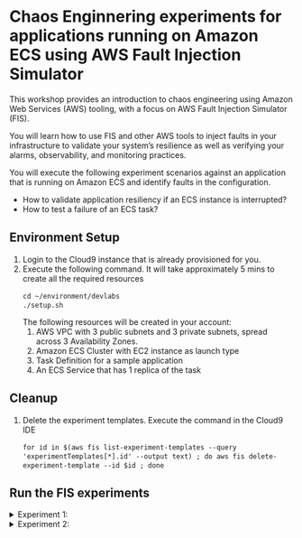 # Chaos Enginnering experiments for applications running on Amazon ECS using AWS Fault Injection Simulator


This workshop provides an introduction to chaos engineering using Amazon Web Services (AWS) tooling, with a focus on AWS Fault Injection Simulator (FIS).

You will learn how to use FIS and other AWS tools to inject faults in your infrastructure to validate your system’s resilience as well as verifying your alarms, observability, and monitoring practices.

You will execute the following experiment scenarios against an application that is running on Amazon ECS and identify faults in the configuration. 
 - How to validate application resiliency if an ECS instance is interrupted?
 - How to test a failure of an ECS task?


## Environment Setup

1. Login to the Cloud9 instance that is already provisioned for you.   
2. Execute the following command. It will take approximately 5 mins to create all the required resources
    ```
    cd ~/environment/devlabs
    ./setup.sh
    ```
    The following resources will be created in your account:
    1. AWS VPC with 3 public subnets and 3 private subnets, spread across 3 Availability Zones.
    2. Amazon ECS Cluster with EC2 instance as launch type
    3. Task Definition for a sample application
    4. An ECS Service that has 1 replica of the task
       

## Cleanup
1. Delete the experiment templates. Execute the command in the Cloud9 IDE
    ```
    for id in $(aws fis list-experiment-templates --query 'experimentTemplates[*].id' --output text) ; do aws fis delete-experiment-template --id $id ; done
    ```

## Run the FIS experiments

<details>
<summary>Experiment 1: </summary>  

### Experiment 1: 

**What**: In this experiment, you will ensure that the containerized application running on Amazon ECS is designed in a fault tolerant way, so that even if an instance in the cluster fails, the application is still available.  


**How**: For injecting faults into the applications and AWS services, we will use the AWS Fault Injection Simulation (FIS) service. There are two steps in running AWS FIS experiments:  
a. **First step** is to create an experiment template, which instructs AWS FIS on what this experiment is about and against which resources the experiment will be run against.  
b. **Second step** is actual running of the experiment. 

#### Let us create an experiment template for the first experiment.

1. Navigate to AWS FIS console. You can also use this [direct link:](https://console.aws.amazon.com/fis/home?region=us-west-2#Home) 
2. Choose Experiment Templates on the left side.
![Create Experiment Template Home](/document/images/1-FIS-Create-Home.png "Create Experiment Template")

3. Click on 'Create Experiment Template'. This will open another page which helps in creating the FIS experiment template.
4. For Description enter "Testing if the application is still accessbile if on the ECS Instance is down".
5. For Name enter "Test-ECS-Instance-Failure" 
6. For IAM Role, choose the IAM Role (from drodown) that was created as part of CloudFormation. The IAM Role name will be starting with 'EcsFisStack-fisrole....'
![Create Experiment Template Basic](/document/images/1-FIS-Create-Exp.png "Create Experiment Template First part")

7. Let us add actions. Actions define the kind of operation that FIS will execute. Click on 'Add Actions', in the Actions section. 
8. For Name enter "Stopping-ECS-Instance".
9. For Action Type, choose "aws:ec2:stop-instance" from the dropdown. 
10. For Target, choose "Instances-Target-1".
11. Click on Save at the top of Actions menu. 
![FIS Action](/document/images/1-FIS-Action.png "FIS Action")

12. Lets now define the targets against which the action will be executed. When you created an action, a default target named 'Instances-Target-1' was created in step 10. You should see that in the target section. Click on Edit. 
13. All the ECS instances that are created for this lab have a tag "DevLab:ANZ". For this experiment, we will target all the EC2 instances that have this tag set. In the target method, select 'Resource tags, filters and parameters'.
14. Click Add New tag. 
15. For Key, provide 'DevLab'. For Value, enter 'ANZ'.
16. Let us target only the running instances. Click on 'Add New Filter'. Enter 'State.Name' for Attribute Path and 'running' for value.
17. In the Selection Mode dropdown, choose Percent and give the percentage value as 50.
18. Leave all othere fields as it is. Click on Save. 
![FIS Target](/document/images/1-FIS-Target.png "FIS Target")

19. Click on 'Create Experiment Template' at the end of the page. It will ask for an additional confirmation in the popup. Enter create and confirm.

#### Its time now to run the experiment and validate the experiemnt scenario. 

1. Click on Actions and click on Start.
2. In the next page, click on Start Experiment. 
3. In the popup, enter 'start' and confirm.
![FIS Start](/document/images/1-FIS-ExpTemplate-Start.png "FIS Start")


#### Lets access the application:

1. Get the application URL from the following command
    ```
    appURL=`aws cloudformation describe-stacks --region us-west-2 --stack-name=EcsFisStack --query "Stacks[0].Outputs[?OutputKey=='FisEcsUrl'].OutputValue[]" --output text` 
    ```
2. Hit the URL either in the browser or even from Cloud9 command line
    ```
    curl $appURL
    ```
3. What do you observe? Why is application returning '503 Service Temporarily Unavailable' response? 

#### Lets Observe whats happening:

1. The ECS Service is configured to run 2 instances of the same task. However, the ECS Cluster has only 1 EC2 instance attached to it. As per the FIS experiment, the only EC2 instance was terminated and hence the ECS tasks had no compute to run on.  
2. The Auto Scaling Group for EC2 instance will eventually bring up a new instance, which gets attached to ECS cluster and the pending tasks gets deployed. Eventually the application becomes available. However, there will be a delay during the time where the ASG will bring up a new instance and task gets deployed.  
3. As a best practice to ensure high availability of the applications, we should not only look at running multiple instances of ECS tasks, we should also ensure that the underlying EC2 instance is also configured to be highly available.  

### Lets fix the problem:

1. Navigate to Auto Scaling Groups in the EC2 console. Or use this [direct link](https://us-west-2.console.aws.amazon.com/ec2autoscaling/home?region=us-west-2#/details)
2. Choose the only ASG. Observe that the minimum, maximum and desired capacity is set as 1. 
3. Click on Edit and increase the desired capacity,  minimum capacity and maximum capacity to 2. Click on Update. This will bring up additional EC2 instance, which will be attached to the ECS cluster. 
![ASG](/document/images/1-FIS-ASG.png "ASG Update")

4. Navigate to [EC2 instances tab](https://us-west-2.console.aws.amazon.com/ec2/v2/home?region=us-west-2#Instances) and observe the new instance being created automatically. 

### Validate again

1. Navigate to [FIS console](https://us-west-2.console.aws.amazon.com/fis/home?region=us-west-2#ExperimentTemplates) and click on the experiment ID for the 'Test-ECS-Instance-Failure' experiment.
2. Choose Actions and Start the experiment. Confirm in the popup menu as earlier. 
3. Hit the URL again, either in the browser or even from Cloud9 command line
    ```
    curl $appURL
    ```
4. Notice that the even when one of the instance is terminated, the application is still accessbile. This is due to HA configuration of the ECS task as well as the EC2 instance. 

</details>


<details>
<summary>Experiment 2: </summary>  


### Experiment 2: 

**What**: In this experiment, you will test if the ECS application is highly available. Even if one of the ECS task fails, the application would be running at a lower capacity for a short duration and this should not affect the entire application.


**How**: For injecting faults into the applications and AWS services, we will use the AWS Fault Injection Simulation (FIS) service. There are two steps in running AWS FIS experiments:  
a. **First step** is to create an experiment template, which instructs AWS FIS on what this experiment is about and against which resources the experiment will be run against.  
b. **Second step** is actual running of the experiment. 

#### Let us create an experiment template for the second experiment.

1. Navigate to AWS FIS console. You can also use this [direct link:](https://console.aws.amazon.com/fis/home?region=us-west-2#Home) 
2. Choose Experiment Templates on the left side.
![Create Experiment Template Home](/document/images/1-FIS-Create-Home.png "Create Experiment Template")

3. Click on 'Create Experiment Template'. This will open another page which helps in creating the FIS experiment template.
4. For Description enter "Testing if the application is accessbile even if one of the task fails".
5. For Name enter "Test-ECS-Task-Failure" 
6. For IAM Role, choose the IAM Role (from drodown) that was created as part of CloudFormation. The IAM Role name will be starting with 'EcsFisStack-fisrole....'
![Create Experiment Template Basic](/document/images/2-FIS-Create-Exp.png "Create Experiment Template First part")

7. Let us add actions. Actions define the kind of operation that FIS will execute. Click on 'Add Actions', in the Actions section. 
8. For Name enter "Interrupting-ECS-Task".
9. For Action Type, choose "aws:ecs:stop-task" from the dropdown. 
10. For Target, choose "Tasks-Target-1".
11. Click on Save at the top of Actions menu. 
![FIS Action](/document/images/2-FIS-Action.png "FIS Action")

12. Lets now define the targets against which the action will be executed. When you created an action, a default target named 'Tasks-Target-1' was created in step 10. You should see that in the target section. Click on Edit. 
13. In the previous experiment, we observed how to randomly choose the resources based on tags. In this experiment, we will choose the option to select the task directly. For the Target method, choose 'Resource IDs'.
14. Select one task from the dropdown and click on Save. 
![FIS Target](/document/images/2-FIS-Target.png "FIS Target")
15. Click on 'Create Experiment Template' at the end of the page. It will ask for an additional confirmation in the popup. Enter create and confirm.

#### Its time now to run the experiment and validate the experiemnt scenario. 

1. Click on Actions and click on Start.
2. In the next page, click on Start Experiment. 
3. In the popup, enter 'start' and confirm.
![FIS Start](/document/images/2-FIS-ExpTemplate-Start.png "FIS Start")


#### Lets access the application:

1. Get the application URL from the following command
    ```
    appURL=`aws cloudformation describe-stacks --region us-west-2 --stack-name=EcsFisStack --query "Stacks[0].Outputs[?OutputKey=='FisEcsUrl'].OutputValue[]" --output text` 
    ```
2. Hit the URL either in the browser or even from Cloud9 command line
    ```
    curl $appURL
    ```
3. What do you observe? The application is still accessible. 

#### Lets observe whats happening within ECS
1. Navigate to ECS Cluster home page. Use this [direct link](https://us-west-2.console.aws.amazon.com/ecs/home?region=us-west-2#/clusters)
2. Select the ECS Cluster thas is created. The cluster starts with the name 'EcsFisStack-Cluster'
![ECS Cluster](/document/images/2-ECS-Cluster.png "ECS Cluster")
3. Choose the Services tab and click on the service name. The service name will being with 'EcsFisStack-SampleAppService'
![ECS Service](/document/images/2-ECS-Service.png "ECS Service")
4. Click on the Events tab. This will list all the events that happened within the services. Observe the latest five events. 
    a. The fifth event says that the ECS task is getting de-registered. This is due to the FIS experiment that we executed.
    b. The third event says that a new ECS task is being provisioned. This is because, ECS service has been configured to run two tasks at any given point in time. Since one task was terminated by the experiment, ECS Service identified that the desired tasks is not matching the actual tasks. Hence it will balance this by bringing up a new task. 
![ECS Events](/document/images/2-ECS-Events.png "ECS Events")

</details>